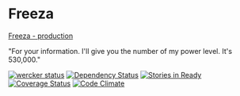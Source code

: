 Freeza
======

[Freeza - production](http://www.freeza.me/)

"For your information. I'll give you the number of my power level. It's 530,000."

[![wercker status](https://app.wercker.com/status/4128ead486bff44ab8c605533ea8d840/s/ "wercker status")](https://app.wercker.com/project/bykey/4128ead486bff44ab8c605533ea8d840) [![Dependency Status](https://gemnasium.com/freeza-me/freeza.png)](https://gemnasium.com/freeza-me/freeza) [![Stories in Ready](https://badge.waffle.io/freeza-me/freeza.png?label=ready)](https://waffle.io/freeza-me/freeza) [![Coverage Status](https://coveralls.io/repos/freeza-me/freeza/badge.png)](https://coveralls.io/r/freeza-me/freeza) [![Code Climate](https://codeclimate.com/github/freeza-me/freeza.png)](https://codeclimate.com/github/freeza-me/freeza)
